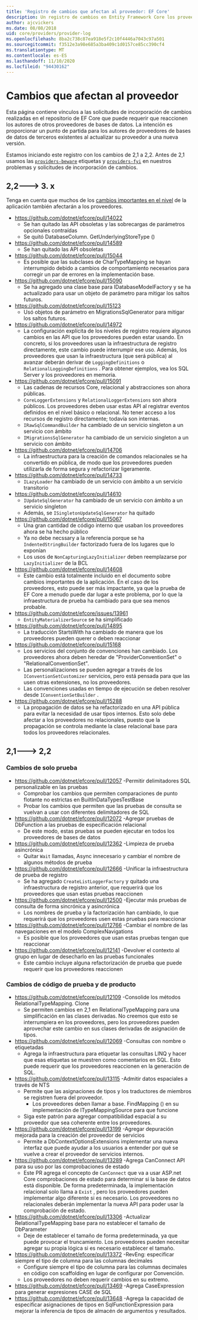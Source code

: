```yaml
---
title: 'Registro de cambios que afectan al proveedor: EF Core'
description: Un registro de cambios en Entity Framework Core los proveedores de impacto
author: ajcvickers
ms.date: 08/08/2018
uid: core/providers/provider-log
ms.openlocfilehash: 8ba2c738c87ea918e5f2c10f4446a7043c97a501
ms.sourcegitcommit: f3512e3a98e685a3ba409c1d0157ce85cc390cf4
ms.translationtype: MT
ms.contentlocale: es-ES
ms.lasthandoff: 11/10/2020
ms.locfileid: "94430162"
---
```

# <a name="provider-impacting-changes"></a>Cambios que afectan al proveedor

Esta página contiene vínculos a las solicitudes de incorporación de cambios realizadas en el repositorio de EF Core que puede requerir que reaccionen los autores de otros proveedores de bases de datos. La intención es proporcionar un punto de partida para los autores de proveedores de bases de datos de terceros existentes al actualizar su proveedor a una nueva versión.

Estamos iniciando este registro con los cambios de 2,1 a 2,2. Antes de 2,1 usamos las [`providers-beware`](https://github.com/dotnet/efcore/labels/providers-beware) etiquetas y [`providers-fyi`](https://github.com/dotnet/efcore/labels/providers-fyi) en nuestros problemas y solicitudes de incorporación de cambios.

## <a name="22-----3x"></a>2,2---> 3. x

Tenga en cuenta que muchos de los [cambios importantes en el nivel](xref:core/what-is-new/ef-core-3.x/breaking-changes) de la aplicación también afectarán a los proveedores.

* <https://github.com/dotnet/efcore/pull/14022>
  * Se han quitado las API obsoletas y las sobrecargas de parámetros opcionales contraídas
  * Se quitó DatabaseColumn. GetUnderlyingStoreType ()
* <https://github.com/dotnet/efcore/pull/14589>
  * Se han quitado las API obsoletas
* <https://github.com/dotnet/efcore/pull/15044>
  * Es posible que las subclases de CharTypeMapping se hayan interrumpido debido a cambios de comportamiento necesarios para corregir un par de errores en la implementación base.
* <https://github.com/dotnet/efcore/pull/15090>
  * Se ha agregado una clase base para IDatabaseModelFactory y se ha actualizado para usar un objeto de parámetro para mitigar los saltos futuros.
* <https://github.com/dotnet/efcore/pull/15123>
  * Usó objetos de parámetro en MigrationsSqlGenerator para mitigar los saltos futuros.
* <https://github.com/dotnet/efcore/pull/14972>
  * La configuración explícita de los niveles de registro requiere algunos cambios en las API que los proveedores pueden estar usando. En concreto, si los proveedores usan la infraestructura de registro directamente, este cambio puede interrumpir ese uso. Además, los proveedores que usan la infraestructura (que será pública) al avanzar deberán derivar de `LoggingDefinitions` o `RelationalLoggingDefinitions` . Para obtener ejemplos, vea los SQL Server y los proveedores en memoria.
* <https://github.com/dotnet/efcore/pull/15091>
  * Las cadenas de recursos Core, relacional y abstracciones son ahora públicas.
  * `CoreLoggerExtensions` y `RelationalLoggerExtensions` son ahora públicos. Los proveedores deben usar estas API al registrar eventos definidos en el nivel básico o relacional. No tener acceso a los recursos de registro directamente; todavía son internas.
  * `IRawSqlCommandBuilder` ha cambiado de un servicio singleton a un servicio con ámbito
  * `IMigrationsSqlGenerator` ha cambiado de un servicio singleton a un servicio con ámbito
* <https://github.com/dotnet/efcore/pull/14706>
  * La infraestructura para la creación de comandos relacionales se ha convertido en pública, de modo que los proveedores pueden utilizarla de forma segura y refactorizar ligeramente.
* <https://github.com/dotnet/efcore/pull/14733>
  * `ILazyLoader` ha cambiado de un servicio con ámbito a un servicio transitorio
* <https://github.com/dotnet/efcore/pull/14610>
  * `IUpdateSqlGenerator` ha cambiado de un servicio con ámbito a un servicio singleton
  * Además, se `ISingletonUpdateSqlGenerator` ha quitado
* <https://github.com/dotnet/efcore/pull/15067>
  * Una gran cantidad de código interno que usaban los proveedores ahora se ha hecho público
  * Ya no debe necssary a la referencia porque se ha `IndentedStringBuilder` factorizado fuera de los lugares que lo exponían
  * Los usos de `NonCapturingLazyInitializer` deben reemplazarse por `LazyInitializer` de la BCL
* <https://github.com/dotnet/efcore/pull/14608>
  * Este cambio está totalmente incluido en el documento sobre cambios importantes de la aplicación. En el caso de los proveedores, esto puede ser más impactante, ya que la prueba de EF Core a menudo puede dar lugar a este problema, por lo que la infraestructura de prueba ha cambiado para que sea menos probable.
* <https://github.com/dotnet/efcore/issues/13961>
  * `EntityMaterializerSource` se ha simplificado
* <https://github.com/dotnet/efcore/pull/14895>
  * La traducción StartsWith ha cambiado de manera que los proveedores pueden querer o deben reaccionar
* <https://github.com/dotnet/efcore/pull/15168>
  * Los servicios del conjunto de convenciones han cambiado. Los proveedores ahora deben heredar de "ProviderConventionSet" o "RelationalConventionSet".
  * Las personalizaciones se pueden agregar a través de los `IConventionSetCustomizer` servicios, pero está pensada para que las usen otras extensiones, no los proveedores.
  * Las convenciones usadas en tiempo de ejecución se deben resolver desde `IConventionSetBuilder` .
* <https://github.com/dotnet/efcore/pull/15288>
  * La propagación de datos se ha refactorizado en una API pública para evitar la necesidad de usar tipos internos. Esto solo debe afectar a los proveedores no relacionales, puesto que la propagación se controla mediante la clase relacional base para todos los proveedores relacionales.

## <a name="21-----22"></a>2,1---> 2,2

### <a name="test-only-changes"></a>Cambios de solo prueba

* <https://github.com/dotnet/efcore/pull/12057> -Permitir delimitadores SQL personalizable en las pruebas
  * Comprobar los cambios que permiten comparaciones de punto flotante no estrictas en BuiltInDataTypesTestBase
  * Probar los cambios que permiten que las pruebas de consulta se vuelvan a usar con diferentes delimitadores de SQL
* <https://github.com/dotnet/efcore/pull/12072> -Agregar pruebas de DbFunction a las pruebas de especificación relacional
  * De este modo, estas pruebas se pueden ejecutar en todos los proveedores de bases de datos
* <https://github.com/dotnet/efcore/pull/12362> -Limpieza de prueba asincrónica
  * Quitar `Wait` llamadas, Async innecesario y cambiar el nombre de algunos métodos de prueba
* <https://github.com/dotnet/efcore/pull/12666> -Unificar la infraestructura de prueba de registro
  * Se ha agregado `CreateListLoggerFactory` y quitado una infraestructura de registro anterior, que requerirá que los proveedores que usan estas pruebas reaccionen
* <https://github.com/dotnet/efcore/pull/12500> -Ejecutar más pruebas de consulta de forma sincrónica y asincrónica
  * Los nombres de prueba y la factorización han cambiado, lo que requerirá que los proveedores usen estas pruebas para reaccionar
* <https://github.com/dotnet/efcore/pull/12766> -Cambiar el nombre de las navegaciones en el modelo ComplexNavigations
  * Es posible que los proveedores que usan estas pruebas tengan que reaccionar
* <https://github.com/dotnet/efcore/pull/12141> -Devolver el contexto al grupo en lugar de desecharlo en las pruebas funcionales
  * Este cambio incluye alguna refactorización de prueba que puede requerir que los proveedores reaccionen

### <a name="test-and-product-code-changes"></a>Cambios de código de prueba y de producto

* <https://github.com/dotnet/efcore/pull/12109> -Consolide los métodos RelationalTypeMapping. Clone
  * Se permiten cambios en 2,1 en RelationalTypeMapping para una simplificación en las clases derivadas. No creemos que esto se interrumpiera en los proveedores, pero los proveedores pueden aprovechar este cambio en sus clases derivadas de asignación de tipos.
* <https://github.com/dotnet/efcore/pull/12069> -Consultas con nombre o etiquetadas
  * Agrega la infraestructura para etiquetar las consultas LINQ y hacer que esas etiquetas se muestren como comentarios en SQL. Esto puede requerir que los proveedores reaccionen en la generación de SQL.
* <https://github.com/dotnet/efcore/pull/13115> -Admitir datos espaciales a través de NTS
  * Permite que las asignaciones de tipos y los traductores de miembros se registren fuera del proveedor.
    * Los proveedores deben llamar a base. FindMapping () en su implementación de ITypeMappingSource para que funcione
  * Siga este patrón para agregar compatibilidad espacial a su proveedor que sea coherente entre los proveedores.
* <https://github.com/dotnet/efcore/pull/13199> -Agregar depuración mejorada para la creación del proveedor de servicios
  * Permite a DbContextOptionsExtensions implementar una nueva interfaz que puede ayudar a los usuarios a entender por qué se vuelve a crear el proveedor de servicios internos.
* <https://github.com/dotnet/efcore/pull/13289> -Agrega CanConnect API para su uso por las comprobaciones de estado
  * Este PR agrega el concepto de `CanConnect` que va a usar ASP.net Core comprobaciones de estado para determinar si la base de datos está disponible. De forma predeterminada, la implementación relacional solo llama a `Exist` , pero los proveedores pueden implementar algo diferente si es necesario. Los proveedores no relacionales deberán implementar la nueva API para poder usar la comprobación de estado.
* <https://github.com/dotnet/efcore/pull/13306> -Actualizar RelationalTypeMapping base para no establecer el tamaño de DbParameter
  * Deje de establecer el tamaño de forma predeterminada, ya que puede provocar el truncamiento. Los proveedores pueden necesitar agregar su propia lógica si es necesario establecer el tamaño.
* <https://github.com/dotnet/efcore/pull/13372> -RevEng: especificar siempre el tipo de columna para las columnas decimales
  * Configure siempre el tipo de columna para las columnas decimales en código con scaffolding en lugar de configurar por Convención.
  * Los proveedores no deben requerir cambios en su extremo.
* <https://github.com/dotnet/efcore/pull/13469> -Agrega CaseExpression para generar expresiones CASE de SQL
* <https://github.com/dotnet/efcore/pull/13648> -Agrega la capacidad de especificar asignaciones de tipos en SqlFunctionExpression para mejorar la inferencia de tipos de almacén de argumentos y resultados.

